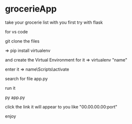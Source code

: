 # grocerieApp
take your grocerie list with you
first try with flask


for vs code



git clone the files 

=> pip install virtualenv

and create the Virtual Environment for it => virtualenv "name"

enter it => name\Scripts\activate

search for file app.py 

run it 


py app.py

click  the link it will appear to you like "00.00.00.00:port"

enjoy 
